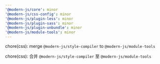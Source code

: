 ```yaml
---
'@modern-js/core': minor
'@modern-js/css-config': minor
'@modern-js/plugin-less': minor
'@modern-js/plugin-sass': minor
'@modern-js/plugin-unbundle': minor
'@modern-js/module-tools': minor
---
```


chore(css): merge `@modern-js/style-compiler` to `@modern-js/module-tools`

chore(css): 合并 `@modern-js/style-compiler` 至 `@modern-js/module-tools`
